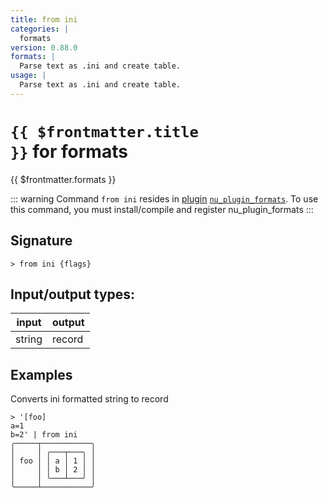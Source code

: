 ```yaml
---
title: from ini
categories: |
  formats
version: 0.88.0
formats: |
  Parse text as .ini and create table.
usage: |
  Parse text as .ini and create table.
---
```

<!-- This file is automatically generated. Please edit the command in https://github.com/nushell/nushell instead. -->

# <code>{{ $frontmatter.title }}</code> for formats

<div class='command-title'>{{ $frontmatter.formats }}</div>


::: warning
Command `from ini` resides in [plugin](/book/plugins.html) [`nu_plugin_formats`](https://crates.io/crates/nu_plugin_formats). To use this command, you must install/compile and register nu_plugin_formats
:::
## Signature

```> from ini {flags} ```


## Input/output types:

| input  | output |
| ------ | ------ |
| string | record |

## Examples

Converts ini formatted string to record
```nu
> '[foo]
a=1
b=2' | from ini
╭─────┬───────────╮
│     │ ╭───┬───╮ │
│ foo │ │ a │ 1 │ │
│     │ │ b │ 2 │ │
│     │ ╰───┴───╯ │
╰─────┴───────────╯
```
